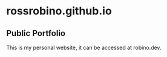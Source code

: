 # rossrobino.github.io
## Public Portfolio
This is my personal website, it can be accessed at robino.dev.
